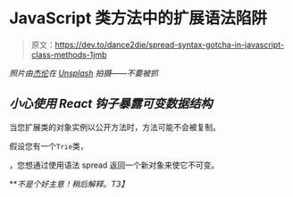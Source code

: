# JavaScript 类方法中的扩展语法陷阱

> 原文：<https://dev.to/dance2die/spread-syntax-gotcha-in-javascript-class-methods-1jmb>

*照片由[杰伦](https://unsplash.com/photos/dkFJST9zZZo?utm_source=unsplash&utm_medium=referral&utm_content=creditCopyText)在 [Unsplash](https://unsplash.com/search/photos/pokeball?utm_source=unsplash&utm_medium=referral&utm_content=creditCopyText) 拍摄——不要被抓*

## *小心使用 React 钩子暴露可变数据结构*

当您扩展类的对象实例以公开方法时，方法可能不会被复制。

假设您有一个`Trie`类，

，您想通过使用语法 spread 返回一个新对象来使它不可变。

***不是个好主意！稍后解释。*T3】**